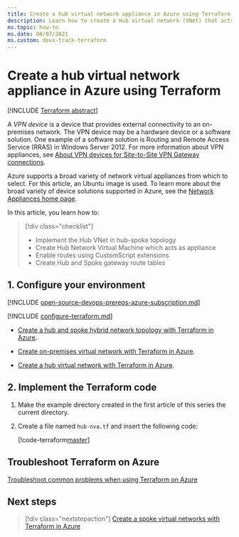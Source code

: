 ```yaml
---
title: Create a hub virtual network appliance in Azure using Terraform
description: Learn how to create a Hub virtual network (VNet) that acts as a common connection point between other networks.
ms.topic: how-to
ms.date: 08/07/2021
ms.custom: devx-track-terraform
---
```


# Create a hub virtual network appliance in Azure using Terraform

[!INCLUDE [Terraform abstract](./includes/abstract.md)]

A *VPN device* is a device that provides external connectivity to an on-premises network. The VPN device may be a hardware device or a software solution. One example of a software solution is Routing and Remote Access Service (RRAS) in Windows Server 2012. For more information about VPN appliances, see [About VPN devices for Site-to-Site VPN Gateway connections](/azure/vpn-gateway/vpn-gateway-about-vpn-devices).

Azure supports a broad variety of network virtual appliances from which to select. For this article, an Ubuntu image is used. To learn more about the broad variety of device solutions supported in Azure, see the [Network Appliances home page](https://azure.microsoft.com/solutions/network-appliances/).

In this article, you learn how to:

> [!div class="checklist"]
> * Implement the Hub VNet in hub-spoke topology
> * Create Hub Network Virtual Machine which acts as appliance
> * Enable routes using CustomScript extensions
> * Create Hub and Spoke gateway route tables

## 1. Configure your environment

[!INCLUDE [open-source-devops-prereqs-azure-subscription.md](../includes/open-source-devops-prereqs-azure-subscription.md)]

[!INCLUDE [configure-terraform.md](includes/configure-terraform.md)]

- [Create a hub and spoke hybrid network topology with Terraform in Azure](./hub-spoke-introduction.md).

- [Create on-premises virtual network with Terraform in Azure](./hub-spoke-on-prem.md).

- [Create a hub virtual network with Terraform in Azure](./hub-spoke-hub-network.md).

## 2. Implement the Terraform code

1. Make the example directory created in the first article of this series the current directory.

1. Create a file named `hub-nva.tf` and insert the following code:

    [!code-terraform[master](../../terraform_samples/quickstart/301-hub-spoke/hub-nva.tf)]

## Troubleshoot Terraform on Azure

[Troubleshoot common problems when using Terraform on Azure](troubleshoot.md)

## Next steps

> [!div class="nextstepaction"]
> [Create a spoke virtual networks with Terraform in Azure](./hub-spoke-spoke-network.md)
